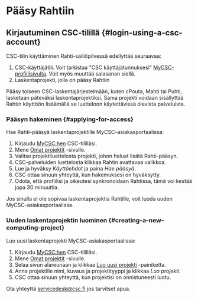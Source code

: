 
# Pääsy Rahtiin

## Kirjautuminen CSC-tilillä {#login-using-a-csc-account}

CSC-tilin käyttäminen Rahti-säiliöpilvessä edellyttää seuraavaa:

1. CSC-käyttäjätili. Voit tarkistaa "CSC käyttäjätunnuksesi" [MyCSC-profiilisivulta](https://my.csc.fi/profile). Voit myös muuttää salasanan siellä.
2. Laskentaprojekti, jolla on pääsy Rahtiin

Pääsy toiseen CSC-laskentajärjestelmään, kuten cPouta, Mahti tai Puhti, lasketaan päteväksi laskentaprojektiksi. Sama projekti voidaan sisällyttää Rahtin käyttöön lisäämällä se luetteloon käytettävissä olevista palveluista.

### Pääsyn hakeminen {#applying-for-access}

Hae Rahti-pääsyä laskentaprojektille MyCSC-asiakasportaalissa:

1. Kirjaudu [MyCSC:hen](https://my.csc.fi) CSC-tililläsi.
2. Mene [Omat projektit](https://my.csc.fi/projects) -sivulle.
3. Valitse projektiluettelosta projekti, johon haluat lisätä Rahti-pääsyn.
4. CSC-palveluiden luettelosta klikkaa Rahtin avattavaa valikkoa.
5. Lue ja hyväksy *Käyttöehdot* ja paina *Hae pääsyä*.
6. CSC ottaa sinuun yhteyttä, kun hakemuksesi on hyväksytty.
7. Odota, että profiilisi ja oikeutesi synkronoidaan Rahtissa, tämä voi kestää jopa 30 minuuttia.

Jos sinulla ei ole sopivaa laskentaprojektia Rahtille, voit luoda uuden MyCSC-asiakasportaalissa.

### Uuden laskentaprojektin luominen {#creating-a-new-computing-project}

Luo uusi laskentaprojekti MyCSC-asiakasportaalissa:

1. Kirjaudu [MyCSC:hen](https://my.csc.fi) CSC-tililläsi.
2. Mene [Omat projektit](https://my.csc.fi/projects) -sivulle.
3. Selaa sivun alareunaan ja klikkaa [Luo uusi projekti](https://my.csc.fi/projects/create) -painiketta.
4. Anna projektille nimi, kuvaus ja projektityyppi ja klikkaa *Luo projekti*.
5. CSC ottaa sinuun yhteyttä, kun projektisi on onnistuneesti luotu.

Ota yhteyttä [servicedesk@csc.fi](mailto:servicedesk@csc.fi) jos tarvitset apua.
